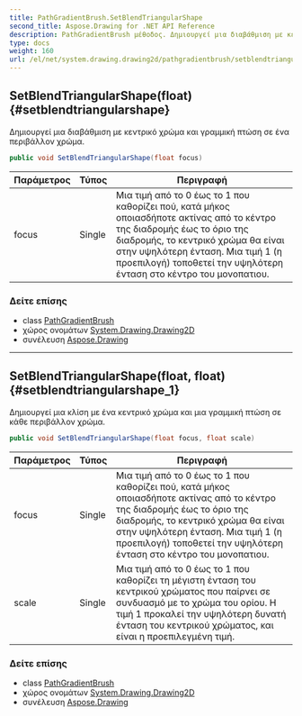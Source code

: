 ```yaml
---
title: PathGradientBrush.SetBlendTriangularShape
second_title: Aspose.Drawing for .NET API Reference
description: PathGradientBrush μέθοδος. Δημιουργεί μια διαβάθμιση με κεντρικό χρώμα και γραμμική πτώση σε ένα περιβάλλον χρώμα.
type: docs
weight: 160
url: /el/net/system.drawing.drawing2d/pathgradientbrush/setblendtriangularshape/
---
```

## SetBlendTriangularShape(float) {#setblendtriangularshape}

Δημιουργεί μια διαβάθμιση με κεντρικό χρώμα και γραμμική πτώση σε ένα περιβάλλον χρώμα.

```csharp
public void SetBlendTriangularShape(float focus)
```

| Παράμετρος | Τύπος | Περιγραφή |
| --- | --- | --- |
| focus | Single | Μια τιμή από το 0 έως το 1 που καθορίζει πού, κατά μήκος οποιασδήποτε ακτίνας από το κέντρο της διαδρομής έως το όριο της διαδρομής, το κεντρικό χρώμα θα είναι στην υψηλότερη ένταση. Μια τιμή 1 (η προεπιλογή) τοποθετεί την υψηλότερη ένταση στο κέντρο του μονοπατιου. |

### Δείτε επίσης

* class [PathGradientBrush](../)
* χώρος ονομάτων [System.Drawing.Drawing2D](../../pathgradientbrush/)
* συνέλευση [Aspose.Drawing](../../../)

---

## SetBlendTriangularShape(float, float) {#setblendtriangularshape_1}

Δημιουργεί μια κλίση με ένα κεντρικό χρώμα και μια γραμμική πτώση σε κάθε περιβάλλον χρώμα.

```csharp
public void SetBlendTriangularShape(float focus, float scale)
```

| Παράμετρος | Τύπος | Περιγραφή |
| --- | --- | --- |
| focus | Single | Μια τιμή από το 0 έως το 1 που καθορίζει πού, κατά μήκος οποιασδήποτε ακτίνας από το κέντρο της διαδρομής έως το όριο της διαδρομής, το κεντρικό χρώμα θα είναι στην υψηλότερη ένταση. Μια τιμή 1 (η προεπιλογή) τοποθετεί την υψηλότερη ένταση στο κέντρο του μονοπατιου. |
| scale | Single | Μια τιμή από το 0 έως το 1 που καθορίζει τη μέγιστη ένταση του κεντρικού χρώματος που παίρνει σε συνδυασμό με το χρώμα του ορίου. Η τιμή 1 προκαλεί την υψηλότερη δυνατή ένταση του κεντρικού χρώματος, και είναι η προεπιλεγμένη τιμή. |

### Δείτε επίσης

* class [PathGradientBrush](../)
* χώρος ονομάτων [System.Drawing.Drawing2D](../../pathgradientbrush/)
* συνέλευση [Aspose.Drawing](../../../)


